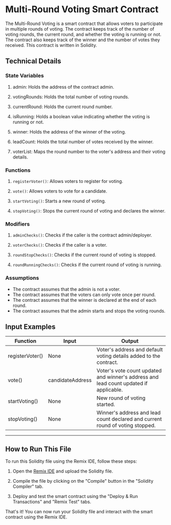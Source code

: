 # Multi-Round Voting Smart Contract

The Multi-Round Voting is a smart contract that allows voters to participate in multiple rounds of voting. The contract keeps track of the number of voting rounds, the current round, and whether the voting is running or not. The contract also keeps track of the winner and the number of votes they received. This contract is written in Solidity.


## Technical Details

### State Variables

1. admin: Holds the address of the contract admin.

2. votingRounds: Holds the total number of voting rounds.

3. currentRound: Holds the current round number.

4. isRunning: Holds a boolean value indicating whether the voting is running or not.

5. winner: Holds the address of the winner of the voting.

6. leadCount: Holds the total number of votes received by the winner.

7. voterList: Maps the round number to the voter's address and their voting details.

### Functions

1. `registerVoter()`: Allows voters to register for voting.

2. `vote()`: Allows voters to vote for a candidate.

3. `startVoting()`: Starts a new round of voting.

4. `stopVoting()`: Stops the current round of voting and declares the winner.

### Modifiers

1. `adminChecks()`: Checks if the caller is the contract admin/deployer.

2. `voterChecks()`: Checks if the caller is a voter.

3. `roundStopChecks()`: Checks if the current round of voting is stopped.

4. `roundRunningChecks()`: Checks if the current round of voting is running.

### Assumptions

- The contract assumes that the admin is not a voter.
- The contract assumes that the voters can only vote once per round.
- The contract assumes that the winner is declared at the end of each round.
- The contract assumes that the admin starts and stops the voting rounds.

## Input Examples
| Function        | Input            | Output                                                                                |
| --------------- | ---------------- | ------------------------------------------------------------------------------------- |
| registerVoter() | None             | Voter's address and default voting details added to the contract.                     |
| vote()          | candidateAddress | Voter's vote count updated and winner's address and lead count updated if applicable. |
| startVoting()   | None             | New round of voting started.                                                          |
| stopVoting()    | None             | Winner's address and lead count declared and current round of voting stopped.         |


***

## How to Run This File

To run this Solidity file using the Remix IDE, follow these steps:

1. Open the [Remix IDE](https://remix.ethereum.org) and upload the Solidity file.

2. Compile the file by clicking on the "Compile" button in the "Solidity Compiler" tab.

3. Deploy and test the smart contract using the "Deploy & Run Transactions" and "Remix Test" tabs.

That's it! You can now run your Solidity file and interact with the smart contract using the Remix IDE.

